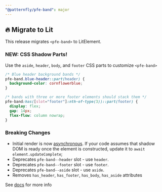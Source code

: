 ```yaml
---
"@patternfly/pfe-band": major
---
```


## 🔥 Migrate to Lit

This release migrates `<pfe-band>` to LitElement.

### NEW: CSS Shadow Parts!

Use the `aside`, `header`, `body`, and `footer` CSS parts to customize `<pfe-band>`

```css
/* Blue header background bands */
pfe-band.blue-header::part(header) {
  background-color: cornflowerblue;
}

/* bands with three or more footer elements should stack them */
pfe-band:has([slot="footer"]:nth-of-type(3))::part(footer) {
  display: flex;
  gap: 14px;
  flex-flow: column nowrap;
}
```

### Breaking Changes
- Initial render is now [asynchronous](https://lit.dev/docs/components/lifecycle/#reactive-update-cycle).
  If your code assumes that shadow DOM is ready once the element is constructed, update it to `await element.updateComplete`;
- Deprecates `pfe-band--header` slot - use `header`.
- Deprecates `pfe-band--footer` slot - use `footer`.
- Deprecates `pfe-band--aside` slot - use `aside`.
- Removes `has_header`, `has_footer`, `has_body`, `has_aside` attributes


See [docs](https://patternflyelements.org/components/band/) for more info
